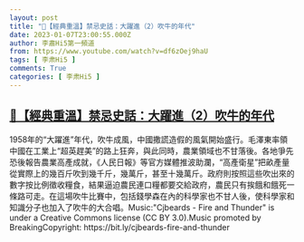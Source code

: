```yaml
---
layout: post
title: "🌟【經典重溫】禁忌史話：大躍進（2）吹牛的年代"
date: 2023-01-07T23:00:55.000Z
author: 李肅Hi5第一頻道
from: https://www.youtube.com/watch?v=df6zOej9haU
tags: [ 李肃Hi5 ]
comments: True
categories: [ 李肃Hi5 ]
---
```

<!--1673132455000-->
[🌟【經典重溫】禁忌史話：大躍進（2）吹牛的年代](https://www.youtube.com/watch?v=df6zOej9haU)
------

<div>
1958年的“大躍進”年代，吹牛成風，中國撒謊造假的風氣開始盛行。毛澤東率領中國在工業上“超英趕美”的路上狂奔，與此同時，農業領域也不甘落後。各地爭先恐後報告農業高產成就，《人民日報》等官方媒體推波助瀾，“高產衛星”把畝產量從實際上的幾百斤吹到幾千斤，幾萬斤，甚至十幾萬斤。政府則按照這些吹出來的數字按比例徵收糧食，結果逼迫農民連口糧都要交給政府，農民只有挨餓和餓死一條路可走。在這場吹牛比賽中，包括錢學森在內的科學家也不甘人後，使科學家和知識分子也加入了吹牛的大合唱。Music:"Cjbeards - Fire and Thunder" is under a Creative Commons license (CC BY 3.0).Music promoted by BreakingCopyright: https://bit.ly/cjbeards-fire-and-thunder
</div>
